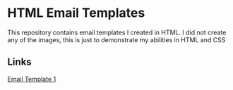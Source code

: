 # HTML Email Templates
This repository contains email templates I created in HTML. I did not create any of the images, this is just to demonstrate my abilities in HTML and CSS

## Links
[Email Template 1](./autoship)
